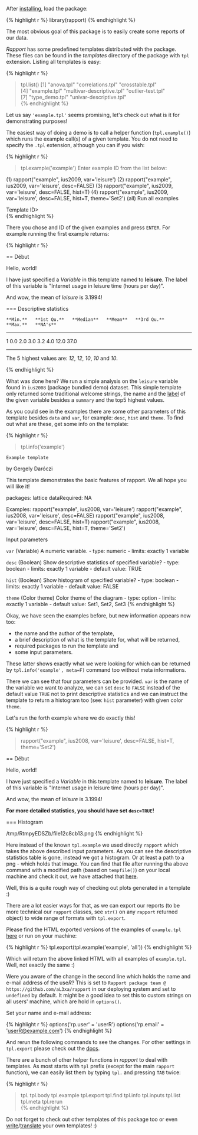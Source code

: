 After [installing](#install), load the package:

{% highlight r %}
library(rapport)
{% endhighlight %}

The most obvious goal of this package is to easily create some reports of our data.

*Rapport* has some predefined templates distributed with the package. These files can be found in the *templates* directory of the package with `tpl` extension. Listing all templates is easy: 

{% highlight r %}
> tpl.list()
[1] "anova.tpl"                "correlations.tpl"         "crosstable.tpl"          
[4] "example.tpl"              "multivar-descriptive.tpl" "outlier-test.tpl"        
[7] "type_demo.tpl"            "univar-descriptive.tpl"  
{% endhighlight %}

Let us say `'example.tpl'` seems promising, let's check out what is it for demonstrating purposes!

The easiest way of doing a demo is to call a helper function (`tpl.example()`) which runs the example call(s) of a given template. You do not need to specify the `.tpl` extension, although you can if you wish:

{% highlight r %}
> tpl.example('example')
Enter example ID from the list below: 

(1) rapport("example", ius2009, var='leisure') 
(2) rapport("example", ius2009, var='leisure', desc=FALSE) 
(3) rapport("example", ius2009, var='leisure', desc=FALSE, hist=T) 
(4) rapport("example", ius2009, var='leisure', desc=FALSE, hist=T, theme='Set2') 
(all)   Run all examples 

Template ID>  
{% endhighlight %}

There you chose and ID of the given examples and press `ENTER`. For example running the first example returns:

{% highlight r %}

 == Début  

Hello, world!

I have just specified a *Variable* in this template named to **leisure**. The label of this variable is "Internet usage in leisure time (hours per day)".

And wow, the mean of *leisure* is 3.1994!

 === Descriptive statistics  


    **Min.**   **1st Qu.**   **Median**   **Mean**   **3rd Qu.**   **Max.**   **NA's**  
--- ---------- ------------- ------------ ---------- ------------- ---------- ----------
1   0.0        2.0           3.0          3.2        4.0           12.0       37.0      
--- ---------- ------------- ------------ ---------- ------------- ---------- ----------


The 5 highest values are: _12_, _12_, _10_, _10_ and _10_.
   
{% endhighlight %}

What was done here? We run a simple analysis on the `leisure` variable found in `ius2008` (package bundled demo) dataset. This simple template only returned some traditional welcome strings, the name and the [label](#Template-related-functions) of the given variable besides a `summary` and the top5 highest values.

As you could see in the examples there are some other parameters of this template besides `data` and `var`, for example: `desc`, `hist` and `theme`. To find out what are these, get some info on the template:

{% highlight r %}
> tpl.info('example')

`Example template`

 by Gergely Daróczi

 This template demonstrates the basic features of rapport. We all hope you will like it!
 
 packages:  lattice
 dataRequired:  NA
 
 Examples: 
 rapport("example", ius2008, var='leisure') 
 rapport("example", ius2008, var='leisure', desc=FALSE) 
 rapport("example", ius2008, var='leisure', desc=FALSE, hist=T) 
 rapport("example", ius2008, var='leisure', desc=FALSE, hist=T, theme='Set2') 

Input parameters
 
`var` (Variable)
   A numeric variable.
     - type:    numeric
     - limits:  exactly 1 variable
 
 
`desc` (Boolean)
   Show descriptive statistics of specified variable?
     - type:    boolean
     - limits:  exactly 1 variable
     - default value:   TRUE 
 
`hist` (Boolean)
   Show histogram of specified variable?
     - type:    boolean
     - limits:  exactly 1 variable
     - default value:   FALSE 
 
`theme` (Color theme)
   Color theme of the diagram
     - type:    option
     - limits:  exactly 1 variable
     - default value:   Set1, Set2, Set3 
{% endhighlight %}

Okay, we have seen the examples before, but new information appears now too:

 * the name and the author of the template,
 * a brief description of what is the template for, what will be returned,
 * required packages to run the template and
 * some input parameters.

These latter shows exactly what we were looking for which can be returned by `tpl.info('example', meta=F)` command too without meta informations.

There we can see that four parameters can be provided. `var` is the name of the variable we want to analyze, we can set `desc` to `FALSE` instead of the default value `TRUE` not to print descriptive statistics and we can instruct the template to return a histogram too (see: `hist` parameter) with given color `theme`.

Let's run the forth example where we do exactly this!

{% highlight r %}
> rapport("example", ius2008, var='leisure', desc=FALSE, hist=T, theme='Set2')

 == Début  

Hello, world!

I have just specified a *Variable* in this template named to **leisure**. The label of this variable is "Internet usage in leisure time (hours per day)".

And wow, the mean of *leisure* is 3.1994!

**For more detailed statistics, you should have set `desc=TRUE`!**

 === Histogram  

/tmp/RtmpyEDSZb/file12c8cb13.png
{% endhighlight %}

Here instead of the known `tpl.example` we used directly `rapport` which takes the above described input parameters. As you can see the descriptive statistics table is gone, instead we got a histogram. Or at least a path to a png - which holds that image. You can find that file after running tha above command with a modified path (based on `tempfile()`) on your local machine and check it out, we have attached that [here](demo/3f5075e30419f077ee974a022dd89e33.png).

Well, this is a quite rough way of checking out plots generated in a template :)

There are a lot easier ways for that, as we can export our reports (to be more technical our `rapport` classes, see `str()` on any `rapport` returned object) to wide range of formats with `tpl.export`.

Please find the HTML exported versions of the examples of `example.tpl` [here](demo/example.html) or run on your machine:

{% highlight r %}
tpl.export(tpl.example('example', 'all'))
{% endhighlight %}

Which will return the above linked HTML with all examples of `example.tpl`. Well, not exactly the same :)

Were you aware of the change in the second line which holds the name and e-mail address of the use*R*? This is set to `Rapport package team @ https://github.com/aL3xa/rapport` in our deploying system and set to `undefined` by default. It might be a good idea to set this to custom strings on all users' machine, which are hold in `options()`.

Set your name and e-mail address:

{% highlight r %}
options('rp.user'  = 'userR')
options('rp.email' = 'userR@example.com')
{% endhighlight %}

And rerun the following commands to see the changes. For other settings in `tpl.export` please check out the [docs](#functions).

There are a bunch of other helper functions in *rapport* to deal with templates. As most starts with `tpl` prefix (except for the main `rapport` function), we can easily list them by typing `tpl.` and pressing `TAB` twice:

{% highlight r %}
> tpl.
tpl.body     tpl.example  tpl.export   tpl.find     tpl.info     tpl.inputs   tpl.list     tpl.meta     tpl.rerun    
{% endhighlight %}

Do not forget to check out other templates of this package too or even [write](#custom)/[translate](#translate) your own templates! :)
